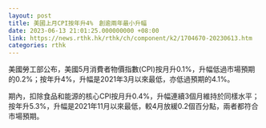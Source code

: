 ```yaml
---
layout: post
title: 美國上月CPI按年升4%　創逾兩年最小升幅
date: 2023-06-13 21:01:25.000000000 +08:00
link: https://news.rthk.hk/rthk/ch/component/k2/1704670-20230613.htm
categories: rthk
---
```


美國勞工部公布，美國5月消費者物價指數(CPI)按月升0.1%，升幅低過市場預期的0.2%；按年升4%，升幅是2021年3月以來最低，亦低過預期的4.1%。

期內，扣除食品和能源的核心CPI按月升0.4%，升幅連續3個月維持於同樣水平；按年升5.3%，升幅是2021年11月以來最低，較4月放緩0.2個百分點，兩者都符合市場預期。
